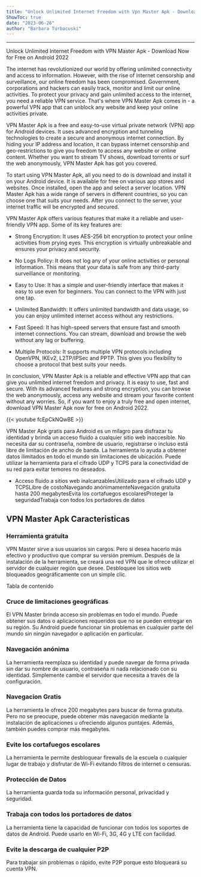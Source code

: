 ```yaml
---
title: "Unlock Unlimited Internet Freedom with Vpn Master Apk - Download Now for FREE on Android 2022"
ShowToc: true 
date: "2023-06-26"
author: "Barbara Turbacuski"
---
```

*****
Unlock Unlimited Internet Freedom with VPN Master Apk - Download Now for Free on Android 2022

The internet has revolutionized our world by offering unlimited connectivity and access to information. However, with the rise of internet censorship and surveillance, our online freedom has been compromised. Government, corporations and hackers can easily track, monitor and limit our online activities. To protect your privacy and gain unlimited access to the internet, you need a reliable VPN service. That's where VPN Master Apk comes in - a powerful VPN app that can unblock any website and keep your online activities private.

VPN Master Apk is a free and easy-to-use virtual private network (VPN) app for Android devices. It uses advanced encryption and tunneling technologies to create a secure and anonymous internet connection. By hiding your IP address and location, it can bypass internet censorship and geo-restrictions to give you freedom to access any website or online content. Whether you want to stream TV shows, download torrents or surf the web anonymously, VPN Master Apk has got you covered.

To start using VPN Master Apk, all you need to do is download and install it on your Android device. It is available for free on various app stores and websites. Once installed, open the app and select a server location. VPN Master Apk has a wide range of servers in different countries, so you can choose one that suits your needs. After you connect to the server, your internet traffic will be encrypted and secured.

VPN Master Apk offers various features that make it a reliable and user-friendly VPN app. Some of its key features are:

- Strong Encryption: It uses AES-256 bit encryption to protect your online activities from prying eyes. This encryption is virtually unbreakable and ensures your privacy and security.

- No Logs Policy: It does not log any of your online activities or personal information. This means that your data is safe from any third-party surveillance or monitoring.

- Easy to Use: It has a simple and user-friendly interface that makes it easy to use even for beginners. You can connect to the VPN with just one tap.

- Unlimited Bandwidth: It offers unlimited bandwidth and data usage, so you can enjoy unlimited internet access without any restrictions.

- Fast Speed: It has high-speed servers that ensure fast and smooth internet connections. You can stream, download and browse the web without any lag or buffering.

- Multiple Protocols: It supports multiple VPN protocols including OpenVPN, IKEv2, L2TP/IPSec and PPTP. This gives you flexibility to choose a protocol that best suits your needs.

In conclusion, VPN Master Apk is a reliable and effective VPN app that can give you unlimited internet freedom and privacy. It is easy to use, fast and secure. With its advanced features and strong encryption, you can browse the web anonymously, access any website and stream your favorite content without any worries. So, if you want to enjoy a truly free and open internet, download VPN Master Apk now for free on Android 2022.

{{< youtube fcEpCkNQwBE >}} 



VPN Master Apk gratis para Android es un milagro para disfrazar tu identidad y brinda un acceso fluido a cualquier sitio web inaccesible. No necesita dar su contraseña, nombre de usuario, registrarse o incluso está libre de limitación de ancho de banda. La herramienta lo ayuda a obtener datos ilimitados en todo el mundo sin limitaciones de ubicación. Puede utilizar la herramienta para el cifrado UDP y TCPS para la conectividad de su red para evitar temores no deseados.
 
- Acceso fluido a sitios web inalcanzablesUtilizado para el cifrado UDP y TCPSLibre de costoNavegando anónimamenteNavegación gratuita hasta 200 megabytesEvita los cortafuegos escolaresProteger la seguridadTrabaja con todos los portadores de datos

 
## VPN Master Apk Caracteristicas
 
### Herramienta gratuita
 
VPN Master sirve a sus usuarios sin cargos. Pero si desea hacerlo más efectivo y productivo que comprar su versión premium. Después de la instalación de la herramienta, se creará una red VPN que le ofrece utilizar el servidor de cualquier región que desee. Desbloquee los sitios web bloqueados geográficamente con un simple clic.
 
Tabla de contenido
 
### Cruce de limitaciones geográficas
 
El VPN Master brinda acceso sin problemas en todo el mundo. Puede obtener sus datos o aplicaciones requeridos que no se pueden entregar en su región. Su Android puede funcionar sin problemas en cualquier parte del mundo sin ningún navegador o aplicación en particular.
 
### Navegación anónima
 
La herramienta reemplaza su identidad y puede navegar de forma privada sin dar su nombre de usuario, contraseña ni nada relacionado con su identidad. Simplemente cambie el servidor que necesita a través de la configuración.
 
### Navegacion Gratis
 
La herramienta le ofrece 200 megabytes para buscar de forma gratuita. Pero no se preocupe, puede obtener más navegación mediante la instalación de aplicaciones u ofreciendo algunos puntajes. Además, también puedes comprar más megabytes.
 
### Evite los cortafuegos escolares
 
La herramienta le permite desbloquear firewalls de la escuela o cualquier lugar de trabajo y disfrutar de Wi-Fi evitando filtros de internet o censuras.
 
### Protección de Datos
 
La herramienta guarda toda su información personal, privacidad y seguridad.
 
### Trabaja con todos los portadores de datos
 
La herramienta tiene la capacidad de funcionar con todos los soportes de datos de Android. Puede usarlo en Wi-Fi, 3G, 4G y LTE con facilidad.
 
### Evite la descarga de cualquier P2P
 
Para trabajar sin problemas o rápido, evite P2P porque esto bloqueará su cuenta VPN.



